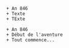 ```timeline [line-3, body-50] 

+ An 846
+ Texte
+ TExte

+ An 846
+ Début de l'aventure
+ Tout commence...
```

